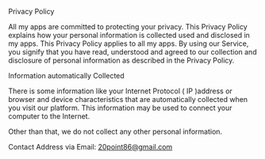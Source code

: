 Privacy Policy

All my apps are committed to protecting your privacy.
This Privacy Policy explains how your personal information is collected
used and disclosed in my apps.
This Privacy Policy applies to all my apps. By using our Service, you signify
that you have read, understood and agreed to our collection and disclosure
of personal information as described in the Privacy Policy.

Information automatically Collected

There is some information like your Internet Protocol ( IP )address or browser
and device characteristics that are automatically collected when you visit our 
platform. This information may be used to connect your computer to the Internet.

Other than that, we do not collect any other personal information.

Contact Address
via Email: 20point86@gmail.com
